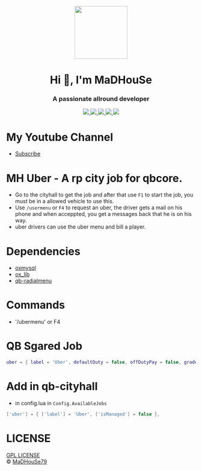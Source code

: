 <p align="center">
    <img width="140" src="https://icons.iconarchive.com/icons/iconarchive/red-orb-alphabet/128/Letter-M-icon.png" />  
    <h1 align="center">Hi 👋, I'm MaDHouSe</h1>
    <h3 align="center">A passionate allround developer </h3>    
</p>

<p align="center">
  <a href="https://github.com/MaDHouSe79/mh-uber/issues">
    <img src="https://img.shields.io/github/issues/MaDHouSe79/mh-uber"/> 
  </a>
  <a href="https://github.com/MaDHouSe79/mh-uber/watchers">
    <img src="https://img.shields.io/github/watchers/MaDHouSe79/mh-uber"/> 
  </a> 
  <a href="https://github.com/MaDHouSe79/mh-uber/network/members">
    <img src="https://img.shields.io/github/forks/MaDHouSe79/mh-uber"/> 
  </a>  
  <a href="https://github.com/MaDHouSe79/mh-uber/stargazers">
    <img src="https://img.shields.io/github/stars/MaDHouSe79/mh-uber?color=white"/> 
  </a>
  <a href="https://github.com/MaDHouSe79/mh-uber/blob/main/LICENSE">
    <img src="https://img.shields.io/github/license/MaDHouSe79/mh-uber?color=black"/> 
  </a>      
</p>

# My Youtube Channel
- [Subscribe](https://www.youtube.com/@MaDHouSe79)

# MH Uber - A rp city job for qbcore.
- Go to the cityhall to get the job and after that use `F1` to start the job, you must be in a allowed vehicle to use this.
- Use `/usermenu` or `F4` to request an uber, the driver gets a mail on his phone and when acceppted, you get a messages back that he is on his way.
- uber drivers can use the uber menu and bill a player.

# Dependencies
- [oxmysql](https://github.com/overextended/oxmysql/releases/tag/v1.9.3)
- [ox_lib](https://github.com/overextended/ox_lib/releases)
- [qb-radialmenu](https://github.com/qbcore-framework/qb-radialmenu)

# Commands
- '/ubermenu' or F4

# QB Sgared Job
```lua
uber = { label = 'Uber', defaultDuty = false, offDutyPay = false, grades = {['0'] = { name = 'Driver', payment = 0 } } },
```

# Add in qb-cityhall
- in config.lua in `Config.AvailableJobs`
```lua
['uber'] = { ['label'] = 'Uber', ['isManaged'] = false },
```

# LICENSE
[GPL LICENSE](./LICENSE)<br />
&copy; [MaDHouSe79](https://www.youtube.com/@MaDHouSe79)